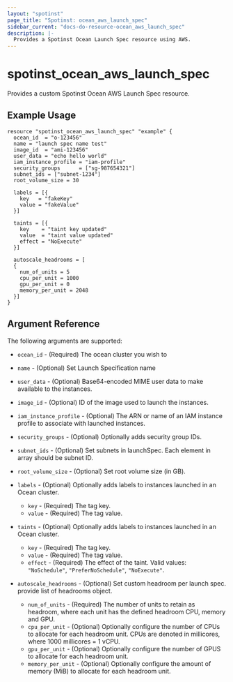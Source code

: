 ```yaml
---
layout: "spotinst"
page_title: "Spotinst: ocean_aws_launch_spec"
sidebar_current: "docs-do-resource-ocean_aws_launch_spec"
description: |-
  Provides a Spotinst Ocean Launch Spec resource using AWS.
---
```


# spotinst\_ocean\_aws\_launch\_spec

Provides a custom Spotinst Ocean AWS Launch Spec resource.

## Example Usage

```hcl
resource "spotinst_ocean_aws_launch_spec" "example" {
  ocean_id  = "o-123456"
  name = "launch spec name test"
  image_id  = "ami-123456"
  user_data = "echo hello world"
  iam_instance_profile = "iam-profile"
  security_groups      = ["sg-987654321"]
  subnet_ids = ["subnet-1234"]
  root_volume_size = 30

  labels = [{
    key   = "fakeKey"
    value = "fakeValue"
  }]
  
  taints = [{
    key    = "taint key updated"
    value  = "taint value updated"
    effect = "NoExecute"
  }]

  autoscale_headrooms = [
  {
    num_of_units = 5
    cpu_per_unit = 1000
    gpu_per_unit = 0
    memory_per_unit = 2048
  }]
}
```

## Argument Reference

The following arguments are supported:

* `ocean_id` - (Required) The ocean cluster you wish to 
* `name` - (Optional) Set Launch Specification name 
* `user_data` - (Optional) Base64-encoded MIME user data to make available to the instances.
* `image_id` - (Optional) ID of the image used to launch the instances.
* `iam_instance_profile` - (Optional) The ARN or name of an IAM instance profile to associate with launched instances.
* `security_groups` - (Optional) Optionally adds security group IDs.
* `subnet_ids` - (Optional) Set subnets in launchSpec. Each element in array should be subnet ID.
* `root_volume_size` - (Optional) Set root volume size (in GB).

* `labels` - (Optional) Optionally adds labels to instances launched in an Ocean cluster.
    * `key` - (Required) The tag key.
    * `value` - (Required) The tag value.
    
* `taints` - (Optional) Optionally adds labels to instances launched in an Ocean cluster.
    * `key` - (Required) The tag key.
    * `value` - (Required) The tag value.
    * `effect` - (Required) The effect of the taint. Valid values: `"NoSchedule"`, `"PreferNoSchedule"`, `"NoExecute"`.
    
* `autoscale_headrooms` - (Optional) Set custom headroom per launch spec. provide list of headrooms object.
    * `num_of_units` - (Required) The number of units to retain as headroom, where each unit has the defined headroom CPU, memory and GPU.
    * `cpu_per_unit` - (Optional) Optionally configure the number of CPUs to allocate for each headroom unit. CPUs are denoted in millicores, where 1000 millicores = 1 vCPU.
    * `gpu_per_unit` - (Optional) Optionally configure the number of GPUS to allocate for each headroom unit.
    * `memory_per_unit` - (Optional) Optionally configure the amount of memory (MiB) to allocate for each headroom unit.

